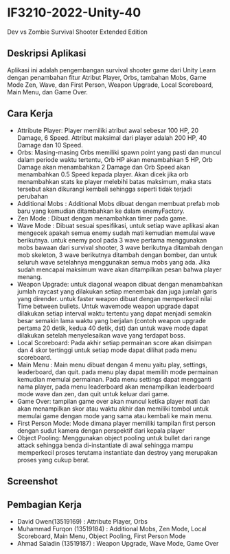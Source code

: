 # IF3210-2022-Unity-40

Dev vs Zombie
Survival Shooter Extended Edition

## Deskripsi Aplikasi
Aplikasi ini adalah pengembangan survival shooter game dari Unity Learn dengan penambahan fitur Atribut Player, Orbs, tambahan Mobs, Game Mode Zen, Wave, dan First Person, Weapon Upgrade, Local Scoreboard, Main Menu, dan Game Over.
## Cara Kerja
 - Attribute Player: Player memiliki atribut awal sebesar 100 HP, 20 Damage, 6 Speed. Attribut maksimal dari player adalah 200 HP, 40 Damage dan 10 Speed. 
 - Orbs: Masing-masing Orbs memiliki spawn point yang pasti dan muncul dalam periode waktu tertentu, Orb HP akan menambahkan 5 HP, Orb Damage akan menambahkan 2 Damage dan Orb Speed akan menambahkan 0.5 Speed kepada player. Akan dicek jika orb menambahkan stats ke player melebihi batas maksimum, maka stats tersebut akan dikurangi kembali sehingga seperti tidak terjadi perubahan
 - Additional Mobs : Additional Mobs dibuat dengan membuat prefab mob baru yang kemudian ditambahkan ke dalam enemyFactory.
 - Zen Mode : Dibuat dengan menambahkan timer pada game.
 - Wave Mode : Dibuat sesuai spesifikasi, untuk setiap wave aplikasi akan mengecek apakah semua enemy sudah mati kemudian memulai wave berikutnya. untuk enemy pool pada 3 wave pertama menggunakan mobs bawaan dari survival shooter, 3 wave berikutnya ditambah dengan mob skeleton, 3 wave berikutnya ditambah dengan bomber, dan untuk seluruh wave setelahnya menggunakan semua mobs yang ada. Jika sudah mencapai maksimum wave akan ditampilkan pesan bahwa player menang.
 - Weapon Upgrade: untuk diagonal weapon dibuat dengan menambahkan jumlah raycast yang dilakukan setiap menembak dan juga jumlah garis yang dirender. untuk faster weapon dibuat dengan memperkecil nilai Time between bullets. Untuk wavemode weapon upgrade dapat dilakukan setiap interval waktu tertentu yang dapat menjadi semakin besar semakin lama waktu yang berjalan (contoh weapon upgrade pertama 20 detik, kedua 40 detik, dst) dan untuk wave mode dapat dilakukan setelah menyelesaikan wave yang terdapat boss.
 - Local Scoreboard: Pada akhir setiap permainan score akan disimpan dan 4 skor tertinggi untuk setiap mode dapat dilihat pada menu scoreboard.
 - Main Menu : Main menu dibuat dengan 4 menu yaitu play, settings, leaderboard, dan quit. pada menu play dapat memilih mode permainan kemudian memulai permainan. Pada menu settings dapat mengganti nama player, pada menu leaderboard akan menampilkan leaderboard mode wave dan zen, dan quit untuk keluar dari game.
 - Game Over: tampilan game over akan muncul ketika player mati dan akan menampilkan skor atau waktu akhir dan memiliki tombol untuk memulai game dengan mode yang sama atau kembali ke main menu.
 - First Person Mode: Mode dimana player memiliki tampilan first person dengan sudut kamera dengan perspektif dari kepala player
 - Object Pooling: Menggunakan object pooling untuk bullet dari range attack sehingga benda di-instantiate di awal sehingga mampu memperkecil proses terutama instantiate dan destroy yang merupakan proses yang cukup berat.


## Screenshot

## Pembagian Kerja
 - David Owen(13519169) : Attribute Player, Orbs
 - Muhammad Furqon (13519184) : Additional Mobs, Zen Mode, Local Scoreboard, Main Menu, Object Pooling, First Person Mode
 - Ahmad Saladin (13519187) : Weapon Upgrade, Wave Mode, Game Over


